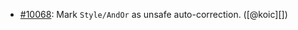 * [#10068](https://github.com/rubocop/rubocop/pull/10068): Mark `Style/AndOr` as unsafe auto-correction. ([@koic][])
